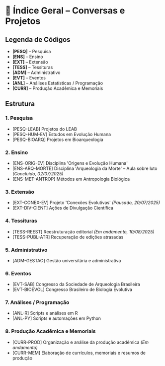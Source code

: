 # 📑 Índice Geral – Conversas e Projetos

## Legenda de Códigos
- **[PESQ]** – Pesquisa
- **[ENS]** – Ensino
- **[EXT]** – Extensão
- **[TESS]** – Tessituras
- **[ADM]** – Administrativo
- **[EVT]** – Eventos
- **[ANL]** – Análises Estatísticas / Programação
- **[CURR]** – Produção Acadêmica e Memoriais

## Estrutura

### 1. Pesquisa
- [PESQ-LEAB] Projetos do LEAB
- [PESQ-HUM-EV] Estudos em Evolução Humana
- [PESQ-BIOARQ] Projetos em Bioarqueologia

### 2. Ensino
- [ENS-ORIG-EV] Disciplina 'Origens e Evolução Humana'
- [ENS-ARQ-MORTE] Disciplina 'Arqueologia da Morte' – Aula sobre luto *(Concluído, 02/07/2025)*
- [ENS-MET-ANTROP] Métodos em Antropologia Biológica

### 3. Extensão
- [EXT-CONEX-EV] Projeto 'Conexões Evolutivas' *(Pausado, 20/07/2025)*
- [EXT-DIV-CIENT] Ações de Divulgação Científica

### 4. Tessituras
- [TESS-REEST] Reestruturação editorial *(Em andamento, 10/08/2025)*
- [TESS-PUBL-ATR] Recuperação de edições atrasadas

### 5. Administrativo
- [ADM-GESTAO] Gestão universitária e administrativa

### 6. Eventos
- [EVT-SAB] Congresso da Sociedade de Arqueologia Brasileira
- [EVT-BIOEVOL] Congresso Brasileiro de Biologia Evolutiva

### 7. Análises / Programação
- [ANL-R] Scripts e análises em R
- [ANL-PY] Scripts e automações em Python

### 8. Produção Acadêmica e Memoriais
- [CURR-PROD] Organização e análise da produção acadêmica *(Em andamento)*
- [CURR-MEM] Elaboração de currículos, memoriais e resumos de produção
